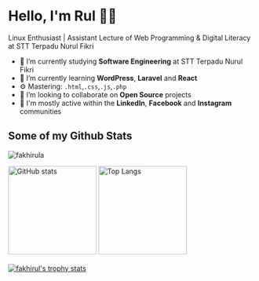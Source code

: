 # Hello, I'm Rul 👋🏻

Linux Enthusiast | Assistant Lecture of Web Programming & Digital Literacy at STT Terpadu Nurul Fikri
- 🔭 I’m currently studying **Software Engineering** at STT Terpadu Nurul Fikri
- 🌱 I’m currently learning **WordPress**, **Laravel** and **React**
- ⚙️ Mastering: `.html`,`.css`,`.js`,`.php`
- 👯 I’m looking to collaborate on **Open Source** projects
- 💬 I'm mostly active within the **LinkedIn**, **Facebook** and **Instagram** communities


## Some of my Github Stats
<p align=left> <img src=https://komarev.com/ghpvc/?username=fakhirula alt=fakhirula /> </p>

<div align="left">
  <img src="https://github-readme-stats.vercel.app/api?username=fakhirula&show_icons=true&include_all_commits=true" height="180" alt="GitHub stats"  />
  <img src="https://github-readme-stats.vercel.app/api/top-langs/?username=fakhirula&layout=compact" height="180" alt="Top Langs"  />
</div>
<br>
<a href="https://github.com/fakhirula">
  <img align="center" src="https://github-profile-trophy.vercel.app/?username=fakhirula&column=-1" alt="fakhirul's trophy stats"/>
</a>
